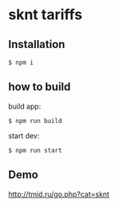 # sknt tariffs

## Installation
`$ npm i`

## how to build
build app:

`$ npm run build` 

start dev:

`$ npm run start`

## Demo
http://tmid.ru/go.php?cat=sknt
